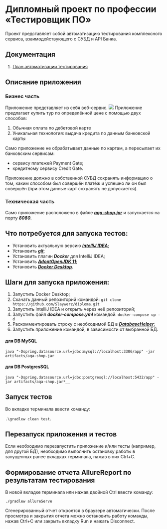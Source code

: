 # Дипломный проект по профессии «Тестировщик ПО»
Проект представляет собой автоматизацию тестирования комплексного сервиса, взаимодействующего с СУБД и API Банка.
## Документация
1. [План автоматизации тестирования](./documentation/Plan.md)

## Описание приложения
### Бизнес часть
Приложение представляет из себя веб-сервис.
![](https://raw.githubusercontent.com/netology-code/qa-diploma/master/pic/service.png)
Приложение предлагает купить тур по определённой цене с помощью двух способов:

1. Обычная оплата по дебетовой карте
2. Уникальная технология: выдача кредита по данным банковской карты

Само приложение не обрабатывает данные по картам, а пересылает их банковским сервисам:
* сервису платежей Payment Gate;
* кредитному сервису Credit Gate.

Приложение должно в собственной СУБД сохранять информацию о том, каким способом был совершён платёж и успешно ли он был совершён (при этом данные карт сохранять не допускается).
### Техническая часть
Само приложение расположено в файле [__*aqa-shop.jar*__](./artifacts/aqa-shop.jar) и запускается на порту __*8080*__.
## Что потребуется для запуска тестов:
* Установить актуальную версию [__*IntelliJ IDEA*__](https://www.jetbrains.com/ru-ru/idea/);
* Установить [__*git*__](https://git-scm.com/);
* Установить плагин __*Docker*__ для IntelliJ IDEA;
* Установить [__*AdoptOpenJDK 11*__](https://adoptopenjdk.net/);
* Установить [__*Docker Desktop*__](https://www.docker.com/products/docker-desktop).
## Шаги для запуска приложения:
1. Запустить Docker Desktop;
2. Скачать данный репозиторий командой:
```git clone https://github.com/Slaywerz/diploma.git```
3. Запустить IntelliJ IDEA и открыть через неё репозиторий;
4. Запустить файл __*docker-compose.yml*__ командой:
```docker-compose up -d```
6. Раскомментировать строку с необходимой БД в [__*DatabaseHelper*__](./src/test/java/ru/netology/database/DatabaseHelper.java);
7. Запустить приложение командой, в зависимости от выбранной БД. 
#### для DB MySQL
```
java "-Dspring.datasource.url=jdbc:mysql://localhost:3306/app" -jar artifacts/aqa-shop.jar
```
#### для DB PostgresSQL
```
java "-Dspring.datasource.url=jdbc:postgresql://localhost:5432/app" -jar artifacts/aqa-shop.jar*__
```
## Запуск тестов
Во вкладке терминала ввести команду:

```.\gradlew clean test```.

## Перезапуск приложения и тестов
Если необходимо перезапустить приложение и/или тесты (например, для другой БД), необходимо выполнить остановку работы в запущенных ранее вкладках терминала, нажав в них Ctrl+С.

## Формирование отчета AllureReport по результатам тестирования
В новой вкладке терминала или нажав двойной Ctrl ввести команду:
```
./gradlew allureServe
```

Сгенерированный отчет откроется в браузере автоматически. После просмотра и закрытия отчета можно остановить работу команды, нажав Ctrl+С или закрыть вкладку Run и нажать Disconnect.